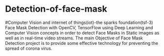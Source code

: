 # Detection-of-face-mask
#Computer Vision and internet of things(iot)-the sparks foundation(tsf-3)
 Face Mask Detection with OpenCV, TensorFlow using Deep Learning and Computer Vision concepts in order to detect Face Masks in Static images as well as in real-time video streams. The main Objective of Face Mask Detection project is to provide some effective technology for preventing the spread of corona virus.
